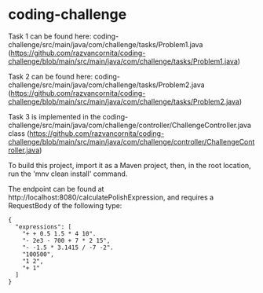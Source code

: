 # coding-challenge

Task 1 can be found here: coding-challenge/src/main/java/com/challenge/tasks/Problem1.java (https://github.com/razvancornita/coding-challenge/blob/main/src/main/java/com/challenge/tasks/Problem1.java)

Task 2 can be found here: coding-challenge/src/main/java/com/challenge/tasks/Problem2.java (https://github.com/razvancornita/coding-challenge/blob/main/src/main/java/com/challenge/tasks/Problem2.java)

Task 3 is implemented in the coding-challenge/src/main/java/com/challenge/controller/ChallengeController.java class (https://github.com/razvancornita/coding-challenge/blob/main/src/main/java/com/challenge/controller/ChallengeController.java)

To build this project, import it as a Maven project, then, in the root location, run the 'mnv clean install' command.

The endpoint can be found at http://localhost:8080/calculatePolishExpression, and requires a RequestBody of the following type:

```
{
  "expressions": [
    "+ + 0.5 1.5 * 4 10".
    "- 2e3 - 700 + 7 * 2 15",
    "- -1.5 * 3.1415 / -7 -2".
    "100500",
    "1 2",
    "+ 1"
  ]
}
```
